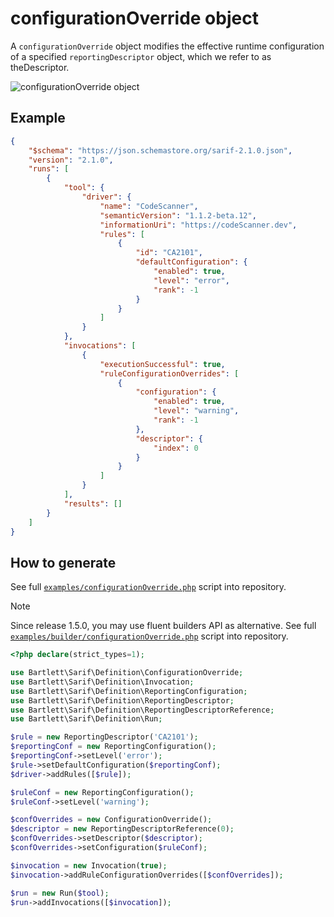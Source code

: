 <!-- markdownlint-disable MD013 -->
# configurationOverride object

A `configurationOverride` object modifies the effective runtime configuration of a specified `reportingDescriptor` object,
which we refer to as theDescriptor.

![configurationOverride object](../assets/images/reference-configuration-override.graphviz.svg)

## Example

```json
{
    "$schema": "https://json.schemastore.org/sarif-2.1.0.json",
    "version": "2.1.0",
    "runs": [
        {
            "tool": {
                "driver": {
                    "name": "CodeScanner",
                    "semanticVersion": "1.1.2-beta.12",
                    "informationUri": "https://codeScanner.dev",
                    "rules": [
                        {
                            "id": "CA2101",
                            "defaultConfiguration": {
                                "enabled": true,
                                "level": "error",
                                "rank": -1
                            }
                        }
                    ]
                }
            },
            "invocations": [
                {
                    "executionSuccessful": true,
                    "ruleConfigurationOverrides": [
                        {
                            "configuration": {
                                "enabled": true,
                                "level": "warning",
                                "rank": -1
                            },
                            "descriptor": {
                                "index": 0
                            }
                        }
                    ]
                }
            ],
            "results": []
        }
    ]
}
```

## How to generate

See full [`examples/configurationOverride.php`][example-script] script into repository.

> [!NOTE]
> Since release 1.5.0, you may use fluent builders API as alternative.
> See full [`examples/builder/configurationOverride.php`][example-builder] script into repository.

[example-script]: https://github.com/llaville/sarif-php-sdk/blob/master/examples/configurationOverride.php
[example-builder]: https://github.com/llaville/sarif-php-sdk/blob/master/examples/builder/configurationOverride.php

```php
<?php declare(strict_types=1);

use Bartlett\Sarif\Definition\ConfigurationOverride;
use Bartlett\Sarif\Definition\Invocation;
use Bartlett\Sarif\Definition\ReportingConfiguration;
use Bartlett\Sarif\Definition\ReportingDescriptor;
use Bartlett\Sarif\Definition\ReportingDescriptorReference;
use Bartlett\Sarif\Definition\Run;

$rule = new ReportingDescriptor('CA2101');
$reportingConf = new ReportingConfiguration();
$reportingConf->setLevel('error');
$rule->setDefaultConfiguration($reportingConf);
$driver->addRules([$rule]);

$ruleConf = new ReportingConfiguration();
$ruleConf->setLevel('warning');

$confOverrides = new ConfigurationOverride();
$descriptor = new ReportingDescriptorReference(0);
$confOverrides->setDescriptor($descriptor);
$confOverrides->setConfiguration($ruleConf);

$invocation = new Invocation(true);
$invocation->addRuleConfigurationOverrides([$confOverrides]);

$run = new Run($tool);
$run->addInvocations([$invocation]);

```
